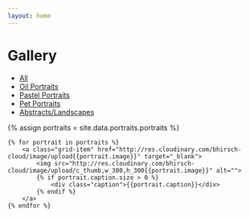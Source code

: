 ```yaml
---
layout: home
---
```

<h1 class="text-center">Gallery</h1>
<ul class="gallery-nav">
  <li id="selected"><a href="/gallery">All</a></li>
  <li id=""><a href="oil_portraits">Oil Portraits</a></li>
  <li id=""><a href="pastel_portraits">Pastel Portraits</a></li>
  <li id=""><a href="pet_portraits">Pet Portraits</a></li>
  <li id=""><a href="abstracts_and_landscapes">Abstracts/Landscapes</a></li>
</ul>
<div class="grid">
    {% assign portraits = site.data.portraits.portraits %}

    {% for portrait in portraits %}
        <a class="grid-item" href="http://res.cloudinary.com/bhirsch-cloud/image/upload{{portrait.image}}" target="_blank">
            <img src="http://res.cloudinary.com/bhirsch-cloud/image/upload/c_thumb,w_300,h_300{{portrait.image}}" alt="">
            {% if portrait.caption.size > 0 %}
                <div class="caption">{{portrait.caption}}</div>
            {% endif %}
        </a>
    {% endfor %}
</div>

